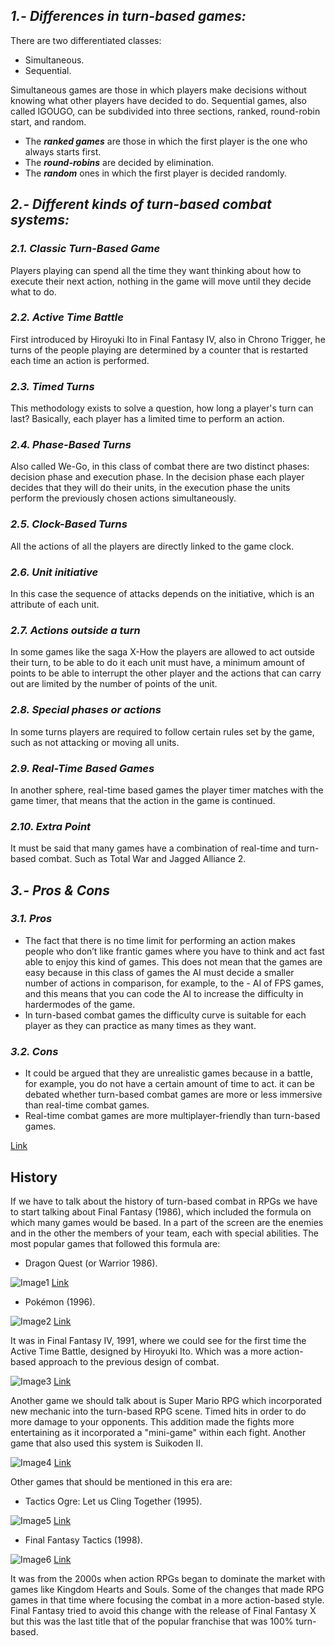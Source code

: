 ## _1.- Differences in turn-based games:_
  There are two differentiated classes:
  - Simultaneous.
  - Sequential.


  Simultaneous games are those in which players make decisions without knowing what other players have decided to do.
  Sequential games, also called IGOUGO, can be subdivided into three sections, ranked, round-robin start, and random.

  - The **_ranked games_** are those in which the first player is the one who always starts first.
  - The **_round-robins_** are decided by elimination.
  - The **_random_** ones in which the first player is decided randomly.

## _2.- Different kinds of turn-based combat systems:_

### _2.1. Classic Turn-Based Game_
   Players playing can spend all the time they want thinking about how to execute their next action, nothing in the game will move until
   they decide what to do.
   
### _2.2. Active Time Battle_
   First introduced by Hiroyuki Ito in Final Fantasy IV, also in Chrono Trigger, he turns of the people playing are determined by
   a counter that is restarted each time an action is performed.

### _2.3. Timed Turns_
   This methodology exists to solve a question, how long a player's turn can last? Basically, each player has a limited time to perform
   an action.

### _2.4. Phase-Based Turns_
   Also called We-Go, in this class of combat there are two distinct phases: decision phase and execution phase. In the    decision phase each
   player decides that they will do their units, in the execution phase the units perform the previously chosen actions simultaneously.
   
### _2.5. Clock-Based Turns_
All the actions of all the players are directly linked to the game clock.

### _2.6. Unit initiative_
   In this case the sequence of attacks depends on the initiative, which is an attribute of each unit.

### _2.7. Actions outside a turn_
   In some games like the saga X-How the players are allowed to act outside their turn, to be able to do it each unit must have, a minimum
   amount of points to be able to interrupt the other player and the actions that can carry out are limited by the number of points of the
   unit.

### _2.8. Special phases or actions_
   In some turns players are required to follow certain rules set by the game, such as not attacking or moving all units.

### _2.9. Real-Time Based Games_
   In another sphere, real-time based games the player timer matches with the game timer, that means that the action in the game is
   continued.

### _2.10. Extra Point_
   It must be said that many games have a combination of real-time and turn-based combat. Such as Total War and Jagged Alliance 2.

## _3.- Pros & Cons_

### _3.1. Pros_
- The fact that there is no time limit for performing an action makes people who don’t like frantic games where you have to think and act fast
  able to enjoy this kind of games. This does not mean that the games are easy because in this class of games the AI must decide a smaller number
  of actions in comparison, for example, to the - AI of FPS games, and this means that you can code the AI to increase the difficulty in hardermodes
  of the game.
- In turn-based combat games the difficulty curve is suitable for each player as they can practice as many times as they want.

### _3.2. Cons_
- It could be argued that they are unrealistic games because in a battle, for example, you do not have a certain amount of time to act.
  it can be debated whether turn-based combat games are more or less immersive than real-time combat games.
- Real-time combat games are more multiplayer-friendly than turn-based games.


[Link](https://google.com)
## History

If we have to talk about the history of turn-based combat in RPGs we have to start talking about Final Fantasy (1986), which included the formula on
which many games would be based. In a part of the screen are the enemies and in the other the members of your team, each with special abilities.
The most popular games that followed this formula are:

-	Dragon Quest (or Warrior 1986).


![Image1](Img/DragonQuest.png) [Link](https://en.wikipedia.org/wiki/Dragon_Quest_(video_game)#/media/File:Dragon_quest_battle_2.png)


-	Pokémon (1996).


![Image2](Img/PokemonRedAndBlue.png) [Link](https://en.wikipedia.org/wiki/Pok%C3%A9mon_Red_and_Blue#/media/File:Bulbasaur_pokemon_red.png)


It was in Final Fantasy IV, 1991, where we could see for the first time the Active Time Battle, designed by Hiroyuki Ito. Which was a more action-based
approach to the previous design of combat.

![Image3](Img/FinalFantasyIV.png) [Link](https://en.wikipedia.org/wiki/Final_Fantasy_IV#/media/File:Ff4wiki.PNG)

Another game we should talk about is Super Mario RPG which incorporated new mechanic into the turn-based RPG scene. Timed hits in order to do more damage
to your opponents. This addition made the fights more entertaining as it incorporated a "mini-game" within each fight. Another game that also used this
system is Suikoden II.

![Image4](Img/SuperMarioRpg.png) [Link](https://en.wikipedia.org/wiki/Super_Mario_RPG#/media/File:Super_Mario_RPG_battle.png)

Other games that should be mentioned in this era are:

-	Tactics Ogre: Let us Cling Together (1995).

![Image5](Img/TacticsOgre.png) [Link](https://en.wikipedia.org/wiki/Tactics_Ogre:_Let_Us_Cling_Together#/media/File:Tactics_orge_ps1.png)

-	Final Fantasy Tactics (1998).

![Image6](Img/FinalFantasyTactics.png) [Link](https://en.wikipedia.org/wiki/Final_Fantasy_Tactics#/media/File:BattleGrid.jpg)

It was from the 2000s when action RPGs began to dominate the market with games like Kingdom Hearts and Souls. Some of the changes that made RPG games
in that time where focusing the combat in a more action-based style.
Final Fantasy tried to avoid this change with the release of Final Fantasy X but this was the last title that of the popular franchise that was 100%
turn-based.


